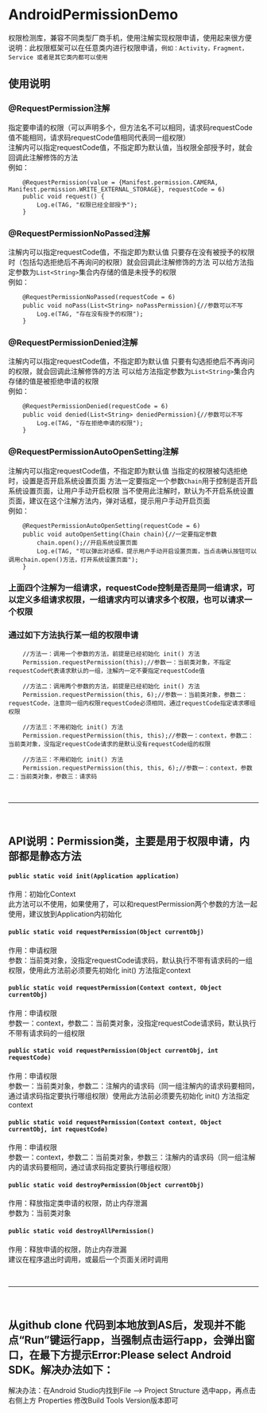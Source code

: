 # AndroidPermissionDemo
权限检测库，兼容不同类型厂商手机，使用注解实现权限申请，使用起来很方便
<br>说明：此权限框架可以在任意类内进行权限申请，```例如：Activity，Fragment，Service 或者是其它类内都可以使用```
## 使用说明
### @RequestPermission注解
指定要申请的权限（可以声明多个，但方法名不可以相同，请求码requestCode值不能相同，请求码requestCode值相同代表同一组权限）<br>注解内可以指定requestCode值，不指定即为默认值，当权限全部授予时，就会回调此注解修饰的方法<br>例如：<br>
```
    @RequestPermission(value = {Manifest.permission.CAMERA, Manifest.permission.WRITE_EXTERNAL_STORAGE}, requestCode = 6)
    public void request() {
        Log.e(TAG, "权限已经全部授予");
    }
```
### @RequestPermissionNoPassed注解
注解内可以指定requestCode值，不指定即为默认值
只要存在没有被授予的权限时（包括勾选拒绝后不再询问的权限）就会回调此注解修饰的方法
可以给方法指定参数为```List<String>```集合内存储的值是未授予的权限
<br>例如：<br>
```
    @RequestPermissionNoPassed(requestCode = 6)
    public void noPass(List<String> noPassPermission){//参数可以不写
        Log.e(TAG, "存在没有授予的权限");
    }
```
### @RequestPermissionDenied注解
注解内可以指定requestCode值，不指定即为默认值
只要有勾选拒绝后不再询问的权限，就会回调此注解修饰的方法
可以给方法指定参数为```List<String>```集合内存储的值是被拒绝申请的权限
<br>例如：<br>
```
    @RequestPermissionDenied(requestCode = 6)
    public void denied(List<String> deniedPermission){//参数可以不写
        Log.e(TAG, "存在拒绝申请的权限");
    }
```
### @RequestPermissionAutoOpenSetting注解
注解内可以指定requestCode值，不指定即为默认值
当指定的权限被勾选拒绝时，设置是否开启系统设置页面
方法一定要指定一个参数```Chain```用于控制是否开启系统设置页面，让用户手动开启权限
当不使用此注解时，默认为不开启系统设置页面，建议在这个注解方法内，弹对话框，提示用户手动开启页面
<br>例如：<br>
```
    @RequestPermissionAutoOpenSetting(requestCode = 6)
    public void autoOpenSetting(Chain chain){//一定要指定参数
        chain.open();//开启系统设置页面
        Log.e(TAG, "可以弹出对话框，提示用户手动开启设置页面，当点击确认按钮可以调用chain.open()方法，打开系统设置页面");
    }
```
### 上面四个注解为一组请求，requestCode控制是否是同一组请求，可以定义多组请求权限，一组请求内可以请求多个权限，也可以请求一个权限
### 通过如下方法执行某一组的权限申请
``` 
    //方法一：调用一个参数的方法，前提是已经初始化 init() 方法
    Permission.requestPermission(this);//参数一：当前类对象，不指定requestCode代表请求默认的一组，注解内一定不要指定requestCode值

    //方法二：调用两个参数的方法，前提是已经初始化 init() 方法
    Permission.requestPermission(this, 6);//参数一：当前类对象，参数二：requestCode，注意同一组内权限requestCode必须相同，通过requestCode指定请求哪组权限

    //方法三：不用初始化 init() 方法
    Permission.requestPermission(this, this);//参数一：context，参数二：当前类对象，没指定requestCode请求的是默认没有requestCode组的权限

    //方法三：不用初始化 init() 方法
    Permission.requestPermission(this, this, 6);//参数一：context，参数二：当前类对象，参数三：请求码
```

<br>
<hr>
<br>

## API说明：Permission类，主要是用于权限申请，内部都是静态方法
#### ```public static void init(Application application)```
作用：初始化Context<br>此方法可以不使用，如果使用了，可以和requestPermission两个参数的方法一起使用，建议放到Application内初始化
#### ```public static void requestPermission(Object currentObj)```
作用：申请权限<br>参数：当前类对象，没指定requestCode请求码，默认执行不带有请求码的一组权限，使用此方法前必须要先初始化 init() 方法指定context
#### ```public static void requestPermission(Context context, Object currentObj)```
作用：申请权限<br>参数一：context，参数二：当前类对象，没指定requestCode请求码，默认执行不带有请求码的一组权限
#### ```public static void requestPermission(Object currentObj, int  requestCode)```
作用：申请权限<br>参数一：当前类对象，参数二：注解内的请求码（同一组注解内的请求码要相同，通过请求码指定要执行哪组权限）使用此方法前必须要先初始化 init() 方法指定context
#### ```public static void requestPermission(Context context, Object currentObj, int requestCode)```
作用：申请权限<br>参数一：context，参数二：当前类对象，参数三：注解内的请求码（同一组注解内的请求码要相同，通过请求码指定要执行哪组权限）
#### ```public static void destroyPermission(Object currentObj)```
作用：释放指定类申请的权限，防止内存泄漏<br>参数为：当前类对象
#### ```public static void destroyAllPermission()```
作用：释放申请的权限，防止内存泄漏<br>建议在程序退出时调用，或最后一个页面关闭时调用

<br>
<hr>
<br>

## 从github clone 代码到本地放到AS后，发现并不能点“Run”键运行app，当强制点击运行app，会弹出窗口，在最下方提示Error:Please select Android SDK。解决办法如下：
解决办法：在Android Studio内找到File --> Project Structure 选中app，再点击右侧上方 Properties 修改Build Tools Version版本即可
